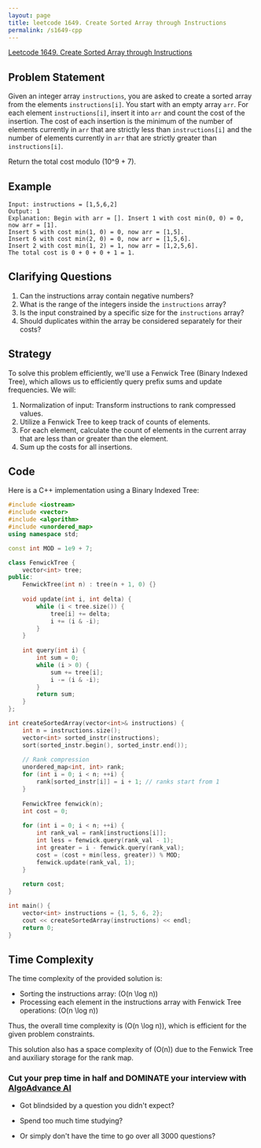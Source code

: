 ```yaml
---
layout: page
title: leetcode 1649. Create Sorted Array through Instructions
permalink: /s1649-cpp
---
```

[Leetcode 1649. Create Sorted Array through Instructions](https://algoadvance.github.io/algoadvance/l1649)
## Problem Statement

Given an integer array `instructions`, you are asked to create a sorted array from the elements `instructions[i]`. You start with an empty array `arr`. For each element `instructions[i]`, insert it into `arr` and count the cost of the insertion. The cost of each insertion is the minimum of the number of elements currently in `arr` that are strictly less than `instructions[i]` and the number of elements currently in `arr` that are strictly greater than `instructions[i]`.

Return the total cost modulo \(10^9 + 7\).

## Example
```
Input: instructions = [1,5,6,2]
Output: 1
Explanation: Begin with arr = []. Insert 1 with cost min(0, 0) = 0, now arr = [1].
Insert 5 with cost min(1, 0) = 0, now arr = [1,5].
Insert 6 with cost min(2, 0) = 0, now arr = [1,5,6].
Insert 2 with cost min(1, 2) = 1, now arr = [1,2,5,6].
The total cost is 0 + 0 + 0 + 1 = 1.
```

## Clarifying Questions

1. Can the instructions array contain negative numbers?
2. What is the range of the integers inside the `instructions` array?
3. Is the input constrained by a specific size for the `instructions` array?
4. Should duplicates within the array be considered separately for their costs?

## Strategy

To solve this problem efficiently, we'll use a Fenwick Tree (Binary Indexed Tree), which allows us to efficiently query prefix sums and update frequencies. We will:
1. Normalization of input: Transform instructions to rank compressed values.
2. Utilize a Fenwick Tree to keep track of counts of elements.
3. For each element, calculate the count of elements in the current array that are less than or greater than the element.
4. Sum up the costs for all insertions.

## Code

Here is a C++ implementation using a Binary Indexed Tree:

```cpp
#include <iostream>
#include <vector>
#include <algorithm>
#include <unordered_map>
using namespace std;

const int MOD = 1e9 + 7;

class FenwickTree {
    vector<int> tree;
public:
    FenwickTree(int n) : tree(n + 1, 0) {}
    
    void update(int i, int delta) {
        while (i < tree.size()) {
            tree[i] += delta;
            i += (i & -i);
        }
    }
    
    int query(int i) {
        int sum = 0;
        while (i > 0) {
            sum += tree[i];
            i -= (i & -i);
        }
        return sum;
    }
};

int createSortedArray(vector<int>& instructions) {
    int n = instructions.size();
    vector<int> sorted_instr(instructions);
    sort(sorted_instr.begin(), sorted_instr.end());
    
    // Rank compression
    unordered_map<int, int> rank;
    for (int i = 0; i < n; ++i) {
        rank[sorted_instr[i]] = i + 1; // ranks start from 1
    }
    
    FenwickTree fenwick(n);
    int cost = 0;
    
    for (int i = 0; i < n; ++i) {
        int rank_val = rank[instructions[i]];
        int less = fenwick.query(rank_val - 1);
        int greater = i - fenwick.query(rank_val);
        cost = (cost + min(less, greater)) % MOD;
        fenwick.update(rank_val, 1);
    }
    
    return cost;
}

int main() {
    vector<int> instructions = {1, 5, 6, 2};
    cout << createSortedArray(instructions) << endl;
    return 0;
}
```

## Time Complexity

The time complexity of the provided solution is:
- Sorting the instructions array: \(O(n \log n)\)
- Processing each element in the instructions array with Fenwick Tree operations: \(O(n \log n)\)

Thus, the overall time complexity is \(O(n \log n)\), which is efficient for the given problem constraints.

This solution also has a space complexity of \(O(n)\) due to the Fenwick Tree and auxiliary storage for the rank map.



### Cut your prep time in half and DOMINATE your interview with [AlgoAdvance AI](https://algoAdvance.com)

- Got blindsided by a question you didn't expect?

- Spend too much time studying?

- Or simply don't have the time to go over all 3000 questions?

